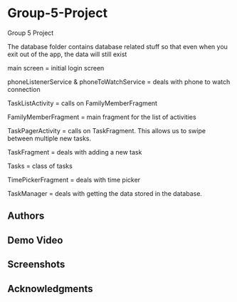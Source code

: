 # Group-5-Project
Group 5 Project


The database folder contains database related stuff so that even when you exit out of the app, the data will still exist

main screen = initial login screen

phoneListenerService & phoneToWatchService = deals with phone to watch connection

TaskListActivity = calls on FamilyMemberFragment

FamilyMemberFragment = main fragment for the list of activities

TaskPagerActivity = calls on TaskFragment. This allows us to swipe between multiple new tasks.

TaskFragment = deals with adding a new task

Tasks = class of tasks

TimePickerFragment = deals with time picker

TaskManager = deals with getting the data stored in the database.


## Authors


## Demo Video


## Screenshots


## Acknowledgments